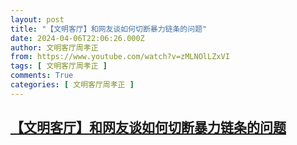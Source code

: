 ```yaml
---
layout: post
title: "【文明客厅】和网友谈如何切断暴力链条的问题"
date: 2024-04-06T22:06:26.000Z
author: 文明客厅周孝正
from: https://www.youtube.com/watch?v=zMLNOlLZxVI
tags: [ 文明客厅周孝正 ]
comments: True
categories: [ 文明客厅周孝正 ]
---
```

<!--1712441186000-->
[【文明客厅】和网友谈如何切断暴力链条的问题](https://www.youtube.com/watch?v=zMLNOlLZxVI)
------

<div>

</div>

